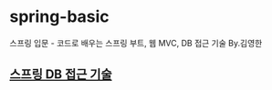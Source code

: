 # spring-basic
스프링 입문 - 코드로 배우는 스프링 부트, 웹 MVC, DB 접근 기술 By.김영한


## [스프링 DB 접근 기술](https://github.com/codesejin/spring-basic/blob/0eaf4ee119427daba79423da2e78a7ae13c514ba/summary/C6_%EC%8A%A4%ED%94%84%EB%A7%81%20DB%20%EC%A0%91%EA%B7%BC%20%EA%B8%B0%EC%88%A0.md)
